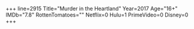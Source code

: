 +++
line=2915
Title="Murder in the Heartland"
Year=2017
Age="16+"
IMDb="7.8"
RottenTomatoes=""
Netflix=0
Hulu=1
PrimeVideo=0
Disney=0
+++

